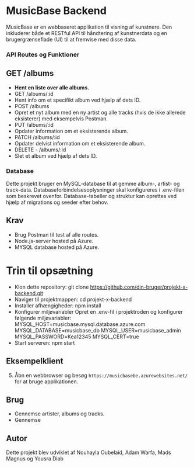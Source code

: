 # MusicBase Backend

MusicBase er en webbaseret applikation til visning af kunstnere. Den inkluderer både et RESTful API til håndtering af kunstnerdata og en brugergrænseflade (UI) til at fremvise med disse data.

### API Routes og Funktioner

## GET /albums

- **Hent en liste over alle albums.**
- GET /albums/:id
- Hent info om et specifikt album ved hjælp af dets ID.
- POST /albums
- Opret et nyt album med en ny artist og alle tracks (hvis de ikke allerede eksisterer) med eksempelvis Postman.
- PUT /albums/:id
- Opdater information om et eksisterende album.
- PATCH /albums/:id
- Opdater delvist information om et eksisterende album.
- DELETE - /albums/:id
- Slet et album ved hjælp af dets ID.

### Database

Dette projekt bruger en MySQL-database til at gemme album-, artist- og track-data.
Databaseforbindelsesoplysninger skal konfigureres i .env-filen som beskrevet ovenfor.
Database-tabeller og struktur kan oprettes ved hjælp af migrations og seeder efter behov.

## Krav

- Brug Postman til test af alle routes.
- Node.js-server hosted på Azure.
- MYSQL database hosted på Azure.

# Trin til opsætning

- Klon dette repository:
git clone https://github.com/din-bruger/projekt-x-backend.git
- Naviger til projektmappen:
cd projekt-x-backend 
- Installer afhængigheder: npm install 
- Konfigurer miljøvariabler
Opret en .env-fil i projektroden og konfigurer følgende miljøvariabler:
MYSQL_HOST=musicbase.mysql.database.azure.com
MYSQL_DATABASE=musicbase_db
MYSQL_USER=musicbase_admin
MYSQL_PASSWORD=Kea12345
MYSQL_CERT=true 
- Start serveren: npm start

## Eksempelklient

5. Åbn en webbrowser og besøg `https://musicbasebe.azurewebsites.net/` for at bruge applikationen.

## Brug

- Gennemse artister, albums og tracks.
- Gennemse

## Autor

Dette projekt blev udviklet af Nouhayla Oubelaid, Adam Warfa, Mads Magnus og Yousra Diab
